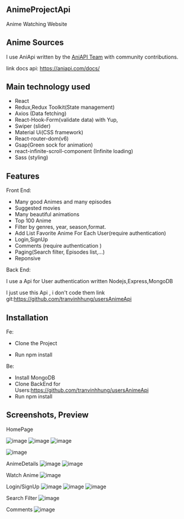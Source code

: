 ## AnimeProjectApi
Anime Watching Website


## Anime Sources
I use AniApi  written by the [AniAPI Team](https://github.com/AniAPI-Team) with community contributions.

link docs api: https://aniapi.com/docs/

## Main technology used
- React
- Redux,Redux Toolkit(State management)
- Axios (Data fetching)
- React-Hook-Form(validate data) with Yup,
- Swiper (slider)
- Material Ui(CSS framework)
- React-router-dom(v6)
- Gsap(Green sock for animation)
- react-infinite-scroll-component (Infinite loading)
- Sass (styling)

## Features
Front End:
- Many good Animes and many episodes
- Suggested movies
- Many beautiful animations
- Top 100 Anime
- Filter by genres, year, season,format.
- Add List Favorite Anime For Each User(require authentication)
- Login,SignUp
- Comments (require authentication )
- Paging(Search filter, Episodes list,...)
- Reponsive

Back End:

I use a Api for User authentication  written Nodejs,Express,MongoDB

I just use this Api , i don't code them
link git:https://github.com/tranvinhhung/usersAnimeApi

## Installation

Fe:

- Clone the Project

- Run npm install

Be:

- Install MongoDB
- Clone BackEnd for Users:https://github.com/tranvinhhung/usersAnimeApi
- Run npm install

## Screenshots, Preview
HomePage

![image](https://user-images.githubusercontent.com/67729427/152113610-4d68336f-7d45-40d3-af87-a6ec310ba29a.png)
![image](https://user-images.githubusercontent.com/67729427/152114017-eec0c959-61c3-4a59-9603-7c0a730b8c08.png)
![image](https://user-images.githubusercontent.com/67729427/152114207-dfe22342-4012-455e-b74e-6b794d317f6d.png)

![image](https://user-images.githubusercontent.com/67729427/152114387-5595cc10-5253-4d90-b199-a2340e04d543.png)

AnimeDetails
![image](https://user-images.githubusercontent.com/67729427/152114997-e08abefb-9331-4aed-99ee-e1eacf89c01d.png)
![image](https://user-images.githubusercontent.com/67729427/152115078-263a64dd-a868-413e-a5cb-4a5fdc817324.png)

Watch Anime
![image](https://user-images.githubusercontent.com/67729427/152115913-6722c1e2-4b02-47e1-8b01-8e47abacbcd7.png)

Login/SignUp
![image](https://user-images.githubusercontent.com/67729427/152115533-afbd6dd4-a987-4b1f-85da-31148f4cfa3a.png)
![image](https://user-images.githubusercontent.com/67729427/152115567-c629c890-294d-4301-a2cf-d473ee990675.png)
![image](https://user-images.githubusercontent.com/67729427/152117361-8882466d-d3f8-47f3-8342-992bca8c0f08.png)


Search Filter 
![image](https://user-images.githubusercontent.com/67729427/152116425-fcff5e16-68e1-4fd4-86c6-52f3bb328c04.png)

Comments
![image](https://user-images.githubusercontent.com/67729427/152118710-dab8a58b-8a12-4aea-8776-ee8bfabdabe3.png)









